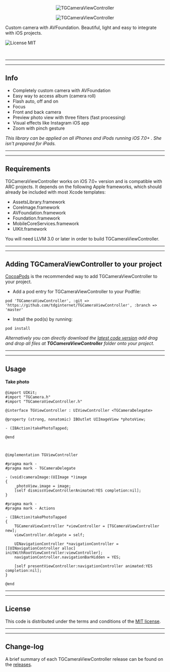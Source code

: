 <p align="center">
  <img src="http://s23.postimg.org/4psw1dtyj/TGCamera_View_Controller.png" alt="TGCameraViewController" title="TGCameraViewController">
</p>

<p align="center">
  <img src="http://s13.postimg.org/cjxkzgu87/TGCamera_View_Controller.png" alt="TGCameraViewController" title="TGCameraViewController">
</p>

Custom camera with AVFoundation. Beautiful, light and easy to integrate with iOS projects.

![License MIT](https://go-shields.herokuapp.com/license-MIT-blue.png)

<br/>

---
---

## Info

* Completely custom camera with AVFoundation
* Easy way to access album (camera roll)
* Flash auto, off and on
* Focus
* Front and back camera
* Preview photo view with three filters (fast processing)
* Visual effects like Instagram iOS app
* Zoom with pinch gesture

<em>This library can be applied on all iPhones and iPods running iOS 7.0+ . She isn't prepared for iPads.</em>

---
---

## Requirements

TGCameraViewController works on iOS 7.0+ version and is compatible with ARC projects. It depends on the following Apple frameworks, which should already be included with most Xcode templates:

* AssetsLibrary.framework
* CoreImage.framework
* AVFoundation.framework
* Foundation.framework
* MobileCoreServices.framework
* UIKit.framework

You will need LLVM 3.0 or later in order to build TGCameraViewController.

---
---

## Adding TGCameraViewController to your project

[CocoaPods](http://cocoapods.org) is the recommended way to add TGCameraViewController to your project.

* Add a pod entry for TGCameraViewController to your Podfile:

```
pod 'TGCameraViewController', :git => 'https://github.com/tdginternet/TGCameraViewController', :branch => 'master'
```

* Install the pod(s) by running:

```
pod install
```

<em>Alternatively you can directly download the [latest code version](https://github.com/tdginternet/TGCameraViewController/archive/master.zip) add  drag and drop all files at <strong>TGCameraViewController</strong> folder onto your project.</em>

---
---

## Usage

#### Take photo

```objetive-c
@import UIKit;
#import "TGCamera.h"
#import "TGCameraViewController.h"

@interface TGViewController : UIViewController <TGCameraDelegate>

@property (strong, nonatomic) IBOutlet UIImageView *photoView;

- (IBAction)takePhotoTapped;

@end



@implementation TGViewController

#pragma mark -
#pragma mark - TGCameraDelegate

- (void)cameraImage:(UIImage *)image
{
    _photoView.image = image;
    [self dismissViewControllerAnimated:YES completion:nil];
}

#pragma mark -
#pragma mark - Actions

- (IBAction)takePhotoTapped
{
	TGCameraViewController *viewController = [TGCameraViewController new];
    viewController.delegate = self;
    
    UINavigationController *navigationController = [[UINavigationController alloc] initWithRootViewController:viewController];
    navigationController.navigationBarHidden = YES;
    
    [self presentViewController:navigationController animated:YES completion:nil];
}

@end
```

---
---

## License

This code is distributed under the terms and conditions of the [MIT license](LICENSE).

---
---

## Change-log

A brief summary of each TGCameraViewController release can be found on the [releases](https://github.com/tdginternet/TGCameraViewController/releases).
